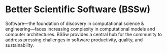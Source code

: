 # Better Scientific Software (BSSw)

Software—the foundation of discovery in computational science & engineering—faces increasing complexity in computational models and computer architectures. BSSw provides a central hub for the community to address pressing challenges in software productivity, quality, and sustainability.


<!---
Slide1 L: blog_posts/2019-bssw-fellows-guide-developers-through-each-stage-of-the-scientific-software-lifecycle
Slide1 R: images/raw/master/Blog_0720_Fellows.png
Slide2 L: blog_posts/working-remotely-the-exascale-computing-project-ecp-panel-series
Slide2 R: images/raw/master/Blog_0720_RemoteWorkingPanel.png
Slide3 L: events/research-software-engineers-in-hpc-workshop-rse-hpc-2020
Slide3 R: events/the-international-series-of-online-research-software-events-sorse
Slide4 L: blog_posts/the-lazy-approach-to-developing-scientific-research-software
Slide4 R: items/the-collegeville-workshop-series-on-scientific-software
Slide5 L: events/panel-how-to-make-teams-tick
Slide5 R: events/webinar-testing-and-code-review-practices-in-research-software-development
--->

<!---
LCM: Saving for use again later

Slide1 Left: blog_posts/scientific-software-projects-and-their-communities
Slide 1 Right: items/resources-for-maximizing-remote-working
Slide2 Left: blog_posts/cleaning-your-work-surfaces-one-way-to-help-flatten-the-curve
Slide2 Right: images/raw/master/Blog_0320_COVID19.png
Slide3 Left: blog_posts/spreading-ideas-about-better-scientific-software
Slide3 Right: images/raw/master/Blog_0225_Computational.jpg
Slide4 Left: blog_posts/productivity-and-sustainability-improvement-planning-psip
Slide4 Right: images/raw/master/Blog_0120_PSIP_logo.png
Slide5 Left: items/finalizing-your-julia-package
Slide5 Right: events/webinar-best-practices-for-using-proxy-applications-as-benchmarks
--->

<!---
[Site Overview](SiteOverview.md)

[Communities Overview](CommunitiesOverview.md)

[Intro to CSE](IntroToCse.md)

[Intro to HPC](IntroToHpc.md)

--->
